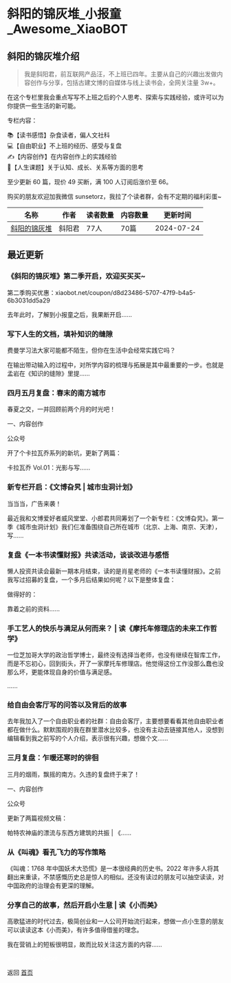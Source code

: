 # 斜阳的锦灰堆_小报童_Awesome_XiaoBOT

## 斜阳的锦灰堆介绍
> 我是斜阳君，前互联网产品汪，不上班已四年。主要从自己的兴趣出发做内容创作与分享，包括古建文博的自媒体与线上读书会，全网关注量 3w+。    
    
在这个专栏里我会重点写写不上班之后的个人思考、探索与实践经验，或许可以为你提供一些生活的新可能。    
    
专栏内容：    
    
📚【读书感悟】杂食读者，偏人文社科    
💻【自由职业】不上班的经历、感受与复盘    
✍【内容创作】在内容创作上的实践经验    
🌟【人生课题】关于认知、成长、关系等方面的思考    
    
至少更新 60 篇，现价 49 买断，满 100 人订阅后涨价至 66。    
    
购买的朋友欢迎加我微信 sunsetorz，我拉了个读者群，会有不定期的福利彩蛋~  
  


|名称|作者|读者数量|内容数量|更新时间|
|---|---|---|---|---|
|[斜阳的锦灰堆](https://xiaobot.net/p/sunsetorz?refer=0b133df9-27dc-423b-8101-639049001c13)|斜阳君|77人|70篇|2024-07-24|

## 最近更新
### 《斜阳的锦灰堆》第二季开启，欢迎买买买~

第二季购买优惠：xiaobot.net/coupon/d8d23486-5707-47f9-b4a5-6b3031dd5a29

去年此时，了解到小报童之后，我果断开启......

### 写下人生的文档，填补知识的缝隙

费曼学习法大家可能都不陌生，但你在生活中会经常实践它吗？

在输出带动输入的过程中，对所学内容的梳理与拓展是其中最重要的一步。也就是孟岩在《知识的缝隙》里提......

### 四月五月复盘：春末的南方城市

春夏之交，一并回顾前两个月的时光吧！

一、内容创作

公众号

开了个卡拉瓦乔系列的新坑，更新了两篇：

卡拉瓦乔 Vol.01：光影与写......

### 新专栏开启：《文博旮旯 | 城市虫洞计划》

当当当，广告来袭！

最近我和文博爱好者威风堂堂、小郎君共同筹划了一个新专栏：《文博旮旯》。第一季《城市虫洞计划》我们仨准备围绕自己所在城市（北京、上海、南京、天津），写......

### 复盘《一本书读懂财报》共读活动，谈谈改进与感悟

懒人投资共读会最新一期本月结束，读的是肖星老师的《一本书读懂财报》。之前我写过招募的复盘，一个多月后结果如何呢？以下是整体复盘：

做得好的：

靠着之前的资料......

### 手工艺人的快乐与满足从何而来？ | 读《摩托车修理店的未来工作哲学》

一位芝加哥大学的政治哲学博士，最终没有选择当老师，也没有继续在智库工作，而是不忘初心，回到街头，开了一家摩托车修理店。他觉得这份工作没那么蠢也没那么坏，更能体现自身的价值与满足感。

......

### 给自由会客厅写的问答以及背后的故事

去年我加入了一个自由职业者的社群：自由会客厅，主要想要看看其他自由职业者都在做什么。默默围观的我在群里潜水比较多，也没有主动去链接其他人，没想到编辑看到我之前写的个人介绍，表示很有兴趣，想做个文......

### 三月复盘：乍暖还寒时的徘徊

三月的烟雨，飘摇的南方。久违的复盘终于来了！

一、内容创作

公众号

更新了两篇视频文稿：

帕特农神庙的漂流与东西方建筑的共振 | 《......

### 从《叫魂》看孔飞力的写作策略

《叫魂：1768 年中国妖术大恐慌》是一本很经典的历史书。2022
年许多人将其翻出来重读，不禁感慨历史总是惊人的相似。还没有读过的朋友可以抽空读读，对中国政府的治理会有更深的理解。

### 分享自己的故事，然后开启小生意 | 读《小而美》

高歌猛进的时代过去，极简创业和一人公司开始流行起来，想做一点小生意的朋友可以读读这本《小而美》，有许多值得借鉴的理念。

我在营销上的短板很明显，故而比较关注这方面的内容......


<a href="https://github.com/Reno9527/awesome-xiaobot" style="color: white; text-decoration: none;">awesome-xiaobot</a>

返回 [首页](../README.md)
